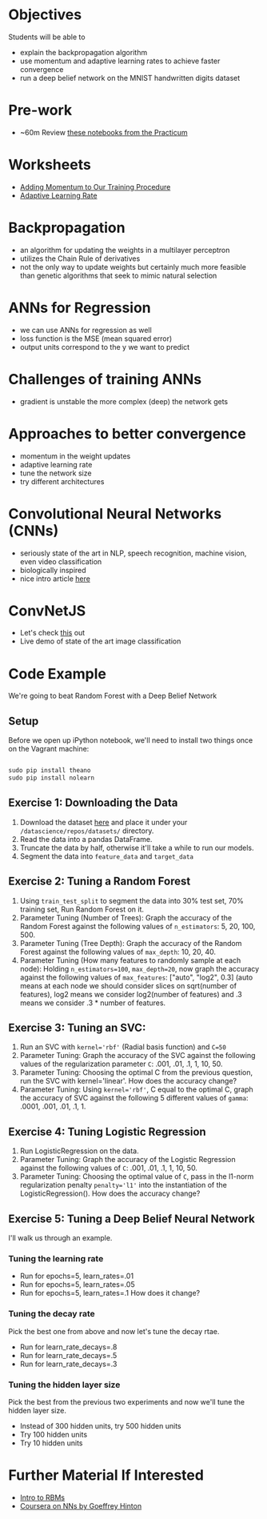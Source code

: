 # Objectives
Students will be able to
- explain the backpropagation algorithm
- use momentum and adaptive learning rates to achieve faster convergence
- run a deep belief network on the MNIST handwritten digits dataset

# Pre-work
- ~60m Review [these notebooks from the Practicum](https://github.com/suneel0101/datascience-2015/tree/master/lessons/11_practicum_01#the-code)

# Worksheets
- [Adding Momentum to Our Training Procedure](https://s3-us-west-2.amazonaws.com/ga-dat-2015-suneel/worksheets/ANNs_ctd/ANN_ctd_wksht_1.pdf)
- [Adaptive Learning Rate](https://s3-us-west-2.amazonaws.com/ga-dat-2015-suneel/worksheets/ANNs_ctd/ANN_ctd_wksht_2.pdf)

# Backpropagation
- an algorithm for updating the weights in a multilayer perceptron
- utilizes the Chain Rule of derivatives
- not the only way to update weights but certainly much more feasible than genetic algorithms that seek to mimic natural selection

# ANNs for Regression
- we can use ANNs for regression as well
- loss function is the MSE (mean squared error)
- output units correspond to the y we want to predict

# Challenges of training ANNs
- gradient is unstable the more complex (deep) the network gets

# Approaches to better convergence
- momentum in the weight updates
- adaptive learning rate
- tune the network size
- try different architectures

# Convolutional Neural Networks (CNNs)
- seriously state of the art in NLP, speech recognition, machine vision, even video classification
- biologically inspired
- nice intro article [here](http://colah.github.io/posts/2014-07-Conv-Nets-Modular/)

# ConvNetJS
- Let's check [this](http://cs.stanford.edu/people/karpathy/convnetjs/demo/cifar10.html) out
- Live demo of state of the art image classification

# Code Example
We're going to beat Random Forest with a Deep Belief Network

## Setup
Before we open up iPython notebook, we'll need to install two things once on the Vagrant machine:

```python

sudo pip install theano
sudo pip install nolearn
```

## Exercise 1: Downloading the Data
1. Download the dataset [here](https://s3-us-west-2.amazonaws.com/ga-dat-2015-suneel/datasets/train.csv) and place it under your `/datascience/repos/datasets/` directory.
2. Read the data into a pandas DataFrame.
3. Truncate the data by half, otherwise it'll take a while to run our models.
3. Segment the data into `feature_data` and `target_data`

## Exercise 2: Tuning a Random Forest
1. Using `train_test_split` to segment the data into 30% test set, 70% training set, Run Random Forest on it.
2. Parameter Tuning (Number of Trees): Graph the accuracy of the Random Forest against the following values of `n_estimators`: 5, 20, 100, 500.
3. Parameter Tuning (Tree Depth): Graph the accuracy of the Random Forest against the following values of `max_depth`: 10, 20, 40.
4. Parameter Tuning (How many features to randomly sample at each node): Holding `n_estimators=100`, `max_depth=20`, now graph the accuracy against the following values of `max_features`: ["auto", "log2", 0.3] (auto means at each node we should consider slices on sqrt(number of features), log2 means we consider log2(number of features) and .3 means we consider .3 * number of features.

## Exercise 3: Tuning an SVC:
1. Run an SVC with `kernel='rbf'` (Radial basis function) and `C=50`
2. Parameter Tuning: Graph the accuracy of the SVC against the following values of the regularization parameter `C`: .001, .01, .1, 1, 10, 50.
3. Parameter Tuning: Choosing the optimal C from the previous question, run the SVC with kernel='linear'. How does the accuracy change?
4. Parameter Tuning: Using `kernel='rbf'`, C equal to the optimal C, graph the accuracy of SVC against the following 5 different values of `gamma`: .0001, .001, .01, .1, 1.

## Exercise 4: Tuning Logistic Regression
1. Run LogisticRegression on the data.
2. Parameter Tuning: Graph the accuracy of the Logistic Regression against the following values of `C`: .001, .01, .1, 1, 10, 50.
3. Parameter Tuning: Choosing the optimal value of `C`, pass in the l1-norm regularization penalty `penalty='l1'` into the instantiation of the LogisticRegression(). How does the accuracy change?

## Exercise 5: Tuning a Deep Belief Neural Network
I'll walk us through an example.

### Tuning the learning rate
- Run for epochs=5, learn_rates=.01
- Run for epochs=5, learn_rates=.05
- Run for epochs=5, learn_rates=.1
How does it change?

### Tuning the decay rate
Pick the best one from above and now let's tune the decay rtae.
- Run for learn_rate_decays=.8
- Run for learn_rate_decays=.5
- Run for learn_rate_decays=.3

### Tuning the hidden layer size
Pick the best from the previous two experiments and now we'll tune the hidden layer size.
- Instead of 300 hidden units, try 500 hidden units
- Try 100 hidden units
- Try 10 hidden units

# Further Material If Interested
- [Intro to RBMs](http://blog.echen.me/2011/07/18/introduction-to-restricted-boltzmann-machines/)
- [Coursera on NNs by Goeffrey Hinton](https://class.coursera.org/neuralnets-2012-001/lecture)
